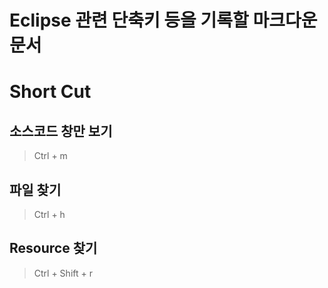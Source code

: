 # Eclipse 관련 단축키 등을 기록할 마크다운 문서

# Short Cut

## 소스코드 창만 보기
> Ctrl + m  

## 파일 찾기
> Ctrl + h

## Resource 찾기
> Ctrl + Shift + r

